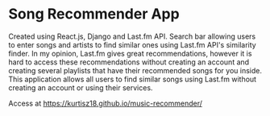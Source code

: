 # Song Recommender App
Created using React.js, Django and Last.fm API. Search bar allowing users to enter songs and artists to find similar ones using Last.fm API's similarity finder. In my opinion, Last.fm gives great recommendations, however it is hard to access these recommendations without creating an account and creating several playlists that have their recommended songs for you inside. This application allows all users to find similar songs using Last.fm without creating an account or using their services.

Access at <https://kurtisz18.github.io/music-recommender/>

